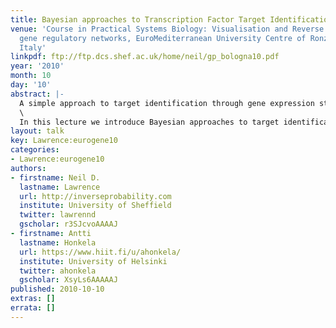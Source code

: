 ```yaml
---
title: Bayesian approaches to Transcription Factor Target Identification
venue: 'Course in Practical Systems Biology: Visualisation and Reverse engineering
  gene regulatory networks, EuroMediterranean University Centre of Ronzano, Bologna,
  Italy'
linkpdf: ftp://ftp.dcs.shef.ac.uk/home/neil/gp_bologna10.pdf
year: '2010'
month: 10
day: '10'
abstract: |-
  A simple approach to target identification through gene expression studies has been to cluster the expression profiles and look for coregulated genes within clusters. Within systems biology mechanistic models of gene expression are typically constructed through differential equations. mRNA’s production is taken to be proportional to transcription factor activity (with the proportionality given by the sensitivity) and the mRNA is assumed to decay at a particular rate. The assumption that coregulated genes have similar profiles is equivalent to assuming both the decay and the sensitivity are high.\
  \
  In this lecture we introduce Bayesian approaches to target identification which make use of sampling approaches to rank candidate lists of targets. We will begin with an introduction to the target identification problem and an overview of the power of Bayesian approaches in solving it. We will then consider how probabilistic models such as Gaussian processes can be used for ranking potential targets of a transcription factor. These models are simple enough to allow genome wide target identification, but rich enough to encode dynamical behavior that, allowing us to identify putative targets even when decay rates are low.
layout: talk
key: Lawrence:eurogene10
categories:
- Lawrence:eurogene10
authors:
- firstname: Neil D.
  lastname: Lawrence
  url: http://inverseprobability.com
  institute: University of Sheffield
  twitter: lawrennd
  gscholar: r3SJcvoAAAAJ
- firstname: Antti
  lastname: Honkela
  url: https://www.hiit.fi/u/ahonkela/
  institute: University of Helsinki
  twitter: ahonkela
  gscholar: XsyLs6AAAAAJ
published: 2010-10-10
extras: []
errata: []
---
```

